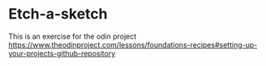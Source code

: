 # Etch-a-sketch

This is an exercise for the odin project
https://www.theodinproject.com/lessons/foundations-recipes#setting-up-your-projects-github-repository
